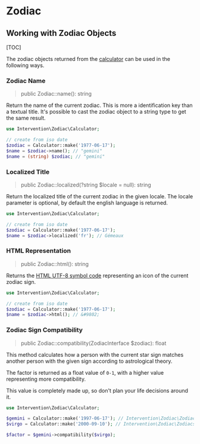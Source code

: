 # Zodiac
## Working with Zodiac Objects

[TOC]

The zodiac objects returned from the [calculator](/v4/api/calculator) can be
used in the following ways.

### Zodiac Name

> public Zodiac::name(): string

Return the name of the current zodiac. This is more a identification key than a
textual title. It's possible to cast the zodiac object to a string type to get
the same result.

```php
use Intervention\Zodiac\Calculator;

// create from iso date
$zodiac = Calculator::make('1977-06-17');
$name = $zodiac->name(); // "gemini"
$name = (string) $zodiac; // "gemini"
```

### Localized Title

> public Zodiac::localized(?string $locale = null): string

Return the localized title of the current zodiac in the given locale. The
locale parameter is optional, by default the english language is returned.

```php
use Intervention\Zodiac\Calculator;

// create from iso date
$zodiac = Calculator::make('1977-06-17');
$name = $zodiac->localized('fr'); // Gémeaux
```

### HTML Representation

> public Zodiac::html(): string

Returns the [HTML UTF-8 symbol
code](https://www.w3schools.com/charsets/ref_utf_symbols.asp) representing an
icon of the current zodiac sign.

```php
use Intervention\Zodiac\Calculator;

// create from iso date
$zodiac = Calculator::make('1977-06-17');
$name = $zodiac->html(); // &#9802;
```

### Zodiac Sign Compatibility

> public Zodiac::compatibility(ZodiacInterface $zodiac): float

This method calculates how a person with the current star sign matches another
person with the given sign according to astrological theory.

The factor is returned as a float value of `0-1`, with a higher value
representing more compatibility.

This value is completely made up, so don't plan your life decisions around it.


```php
use Intervention\Zodiac\Calculator;

$gemini = Calculator::make('1997-06-17'); // Intervention\Zodiac\Zodiacs\Gemini
$virgo = Calculator::make('2000-09-10'); // Intervention\Zodiac\Zodiacs\Virgo

$factor = $gemini->compatibility($virgo);
```

